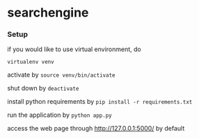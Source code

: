 # searchengine

### Setup
if you would like to use virtual environment, do

`virtualenv venv`

activate by `source venv/bin/activate`

shut down by `deactivate` 

install python requirements by `pip install -r requirements.txt`

run the application by `python app.py`

access the web page through http://127.0.0.1:5000/ by default